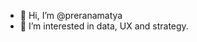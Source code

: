 - 👋 Hi, I’m @preranamatya
- 👀 I’m interested in data, UX and strategy.


<!---
preranamatya/preranamatya is a ✨ special ✨ repository because its `README.md` (this file) appears on your GitHub profile.
You can click the Preview link to take a look at your changes.
--->
